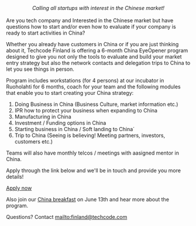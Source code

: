 <center><i>Calling all startups with interest in the Chinese market!</i></center>
<br/>
Are you tech company and Interested in the Chinese market but have questions how to start and/or even how to evaluate if your company is ready to start activities in China?

Whether you already have customers in China or if you are just thinking about it, Techcode Finland is offering a 6-month China EyeOpener program designed to give you not only the tools to evaluate and build your market entry strategy but also the network contacts and delegation trips to China to let you see things in person.

Program includes workstations (for 4 persons) at our incubator in Ruoholahti for 6 months, coach for your team and the following modules that enable you to start creating your China strategy:

1. Doing Business in China (Business Culture, market information etc.)
2. IPR how to protect your business when expanding to China
3. Manufacturing in China
4. Investment / Funding options in China
5. Starting business in China / Soft landing to China´
6. Trip to China (Seeing is believing! Meeting partners, investors, customers etc.)

Teams will also have monthly telcos / meetings with aasigned mentor in China.

Apply through the link below and we'll be in touch and provide you more details!

[Apply now](https://juhopirinen.typeform.com/to/kQ9qGD)

Also join our [China breakfast](https://www.eventbrite.com/e/techcode-startnorth-china-breakfast-tickets-34651460451?aff=eac2) on June 13th and hear more about the program.

Questions? Contact <mailto:finland@techcode.com>
